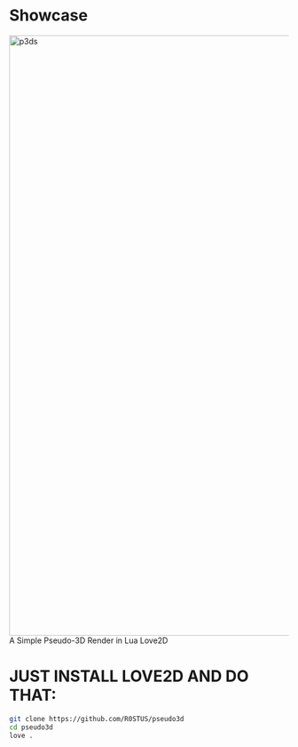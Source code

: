 # Showcase
<img width="1920" height="1080" alt="p3ds" src="https://github.com/user-attachments/assets/4e5a078a-e6bd-45eb-9bed-c266e0d005a6" />
A Simple Pseudo-3D Render in Lua Love2D

# JUST INSTALL LOVE2D AND DO THAT:
```bash
git clone https://github.com/R0STUS/pseudo3d
cd pseudo3d
love .
```
